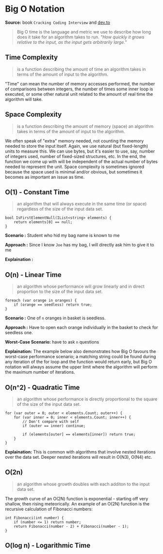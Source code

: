 # Big O Notation

__Source:__ book `Cracking Coding Interview` and [dev.to](https://dev.to/jainroe/the-ultimate-guide-to-big-o-notation--learning-through-examples-5ecp)

> Big O time is the language and metric we use to describe how long does it take for an algorithm takes to run.
> _"How quickly it grows relative to the input, as the input gets arbitrarily large."_

## Time Complexity

> is a function describing the amount of time an algorithm takes in terms of the amount of input to the algorithm. 

"Time" can mean the number of memory accesses performed, the number of comparisons between integers, the number of times some inner loop is executed, or some other natural unit related to the amount of real time the algorithm will take. 

## Space Complexity

> is a function describing the amount of memory (space) an algorithm takes in terms of the amount of input to the algorithm. 

We often speak of "extra" memory needed, not counting the memory needed to store the input itself. Again, we use natural (but fixed-length) units to measure this. We can use bytes, but it's easier to use, say, number of integers used, number of fixed-sized structures, etc. In the end, the function we come up with will be independent of the actual number of bytes needed to represent the unit. Space complexity is sometimes ignored because the space used is minimal and/or obvious, but sometimes it becomes as important an issue as time.

## O(1) - Constant Time

> an algorithm that will always execute in the same time (or space) regardless of the size of the input data set.

```
bool IsFirstElementNull(IList<string> elements) {
    return elements[0] == null;
}
```

__Scenario :__ Student who hid my bag name is known to me

__Approach :__ Since I know `Joe` has my bag, I will directly ask him to give it to me

__Explaination :__


## O(n) - Linear Time

> an algorithm whose performance will grow linearly and in direct proportion to the size of the input data set. 

```
foreach (var orange in oranges) {
    if (orange == seedless) return true;
}
```

__Scenario :__ One of `n` oranges in basket is seedless.

__Approach :__ Have to open each orange individually in the basket to check for seedless one.

__Worst-Case Scenario:__ have to ask `n` questions

__Explaination:__
The example below also demonstrates how Big O favours the worst-case performance scenario; a matching string could be found during any iteration of the for loop and the function would return early, but Big O notation will always assume the upper limit where the algorithm will perform the maximum number of iterations.


## O(n^2) - Quadratic Time

> an algorithm whose performance is directly proportional to the square of the size of the input data set. 

```
for (var outer = 0; outer < elements.Count; outer++) {
    for (var inner = 0; inner < elements.Count; inner++) {
        // Don't compare with self
        if (outer == inner) continue;

        if (elements[outer] == elements[inner]) return true;
    }
}
```

__Explaination:__
This is common with algorithms that involve nested iterations over the data set. Deeper nested iterations will result in O(N3), O(N4) etc.


## O(2n)

> an algorithm whose growth doubles with each additon to the input data set.
 
The growth curve of an O(2N) function is exponential - starting off very shallow, then rising meteorically. An example of an O(2N) function is the recursive calculation of Fibonacci numbers:

```
int Fibonacci(int number) {
    if (number <= 1) return number;
    return Fibonacci(number - 2) + Fibonacci(number - 1);
}
```

## O(log n) - Logarithmic Time